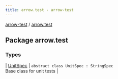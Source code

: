 ```yaml
---
title: arrow.test - arrow-test
---
```


[arrow-test](../index.html) / [arrow.test](./index.html)

## Package arrow.test

### Types

| [UnitSpec](-unit-spec/index.html) | `abstract class UnitSpec : StringSpec`<br>Base class for unit tests |

